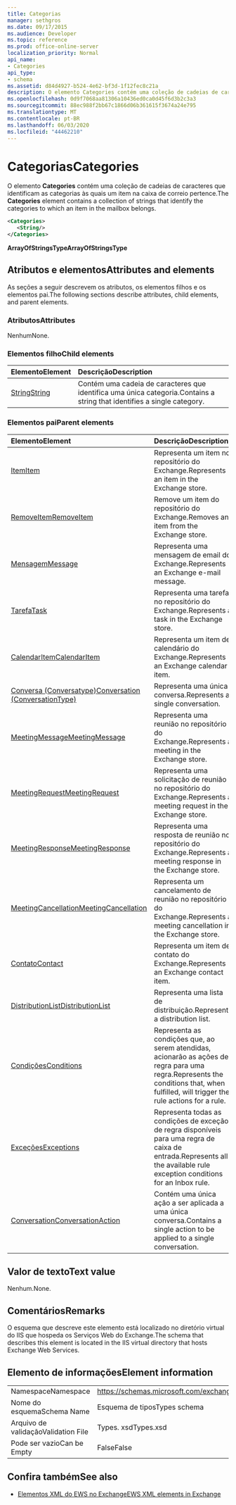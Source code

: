 ```yaml
---
title: Categorias
manager: sethgros
ms.date: 09/17/2015
ms.audience: Developer
ms.topic: reference
ms.prod: office-online-server
localization_priority: Normal
api_name:
- Categories
api_type:
- schema
ms.assetid: d84d4927-b524-4e62-bf3d-1f12fec8c21a
description: O elemento Categories contém uma coleção de cadeias de caracteres que identificam as categorias às quais um item na caixa de correio pertence.
ms.openlocfilehash: 0d9f7068aa81306a10436ed0ca0d45f6d3b2c3a3
ms.sourcegitcommit: 88ec988f2bb67c1866d06b361615f3674a24e795
ms.translationtype: MT
ms.contentlocale: pt-BR
ms.lasthandoff: 06/03/2020
ms.locfileid: "44462210"
---
```

# <a name="categories"></a><span data-ttu-id="8b914-103">Categorias</span><span class="sxs-lookup"><span data-stu-id="8b914-103">Categories</span></span>

<span data-ttu-id="8b914-104">O elemento **Categories** contém uma coleção de cadeias de caracteres que identificam as categorias às quais um item na caixa de correio pertence.</span><span class="sxs-lookup"><span data-stu-id="8b914-104">The **Categories** element contains a collection of strings that identify the categories to which an item in the mailbox belongs.</span></span> 
  
```XML
<Categories>
   <String/>
</Categories>
```

 <span data-ttu-id="8b914-105">**ArrayOfStringsType**</span><span class="sxs-lookup"><span data-stu-id="8b914-105">**ArrayOfStringsType**</span></span>
## <a name="attributes-and-elements"></a><span data-ttu-id="8b914-106">Atributos e elementos</span><span class="sxs-lookup"><span data-stu-id="8b914-106">Attributes and elements</span></span>

<span data-ttu-id="8b914-107">As seções a seguir descrevem os atributos, os elementos filhos e os elementos pai.</span><span class="sxs-lookup"><span data-stu-id="8b914-107">The following sections describe attributes, child elements, and parent elements.</span></span>
  
### <a name="attributes"></a><span data-ttu-id="8b914-108">Atributos</span><span class="sxs-lookup"><span data-stu-id="8b914-108">Attributes</span></span>

<span data-ttu-id="8b914-109">Nenhum</span><span class="sxs-lookup"><span data-stu-id="8b914-109">None.</span></span>
  
### <a name="child-elements"></a><span data-ttu-id="8b914-110">Elementos filho</span><span class="sxs-lookup"><span data-stu-id="8b914-110">Child elements</span></span>

|<span data-ttu-id="8b914-111">**Elemento**</span><span class="sxs-lookup"><span data-stu-id="8b914-111">**Element**</span></span>|<span data-ttu-id="8b914-112">**Descrição**</span><span class="sxs-lookup"><span data-stu-id="8b914-112">**Description**</span></span>|
|:-----|:-----|
|[<span data-ttu-id="8b914-113">String</span><span class="sxs-lookup"><span data-stu-id="8b914-113">String</span></span>](string.md) <br/> |<span data-ttu-id="8b914-114">Contém uma cadeia de caracteres que identifica uma única categoria.</span><span class="sxs-lookup"><span data-stu-id="8b914-114">Contains a string that identifies a single category.</span></span>  <br/> |
   
### <a name="parent-elements"></a><span data-ttu-id="8b914-115">Elementos pai</span><span class="sxs-lookup"><span data-stu-id="8b914-115">Parent elements</span></span>

|<span data-ttu-id="8b914-116">**Elemento**</span><span class="sxs-lookup"><span data-stu-id="8b914-116">**Element**</span></span>|<span data-ttu-id="8b914-117">**Descrição**</span><span class="sxs-lookup"><span data-stu-id="8b914-117">**Description**</span></span>|
|:-----|:-----|
|[<span data-ttu-id="8b914-118">Item</span><span class="sxs-lookup"><span data-stu-id="8b914-118">Item</span></span>](item.md) <br/> |<span data-ttu-id="8b914-119">Representa um item no repositório do Exchange.</span><span class="sxs-lookup"><span data-stu-id="8b914-119">Represents an item in the Exchange store.</span></span>  <br/> |
|[<span data-ttu-id="8b914-120">RemoveItem</span><span class="sxs-lookup"><span data-stu-id="8b914-120">RemoveItem</span></span>](removeitem.md) <br/> |<span data-ttu-id="8b914-121">Remove um item do repositório do Exchange.</span><span class="sxs-lookup"><span data-stu-id="8b914-121">Removes an item from the Exchange store.</span></span>  <br/> |
|[<span data-ttu-id="8b914-122">Mensagem</span><span class="sxs-lookup"><span data-stu-id="8b914-122">Message</span></span>](message-ex15websvcsotherref.md) <br/> |<span data-ttu-id="8b914-123">Representa uma mensagem de email do Exchange.</span><span class="sxs-lookup"><span data-stu-id="8b914-123">Represents an Exchange e-mail message.</span></span>  <br/> |
|[<span data-ttu-id="8b914-124">Tarefa</span><span class="sxs-lookup"><span data-stu-id="8b914-124">Task</span></span>](task.md) <br/> |<span data-ttu-id="8b914-125">Representa uma tarefa no repositório do Exchange.</span><span class="sxs-lookup"><span data-stu-id="8b914-125">Represents a task in the Exchange store.</span></span>  <br/> |
|[<span data-ttu-id="8b914-126">CalendarItem</span><span class="sxs-lookup"><span data-stu-id="8b914-126">CalendarItem</span></span>](calendaritem.md) <br/> |<span data-ttu-id="8b914-127">Representa um item de calendário do Exchange.</span><span class="sxs-lookup"><span data-stu-id="8b914-127">Represents an Exchange calendar item.</span></span>  <br/> |
|[<span data-ttu-id="8b914-128">Conversa (Conversatype)</span><span class="sxs-lookup"><span data-stu-id="8b914-128">Conversation (ConversationType)</span></span>](conversation-conversationtype.md) <br/> |<span data-ttu-id="8b914-129">Representa uma única conversa.</span><span class="sxs-lookup"><span data-stu-id="8b914-129">Represents a single conversation.</span></span>  <br/> |
|[<span data-ttu-id="8b914-130">MeetingMessage</span><span class="sxs-lookup"><span data-stu-id="8b914-130">MeetingMessage</span></span>](meetingmessage.md) <br/> |<span data-ttu-id="8b914-131">Representa uma reunião no repositório do Exchange.</span><span class="sxs-lookup"><span data-stu-id="8b914-131">Represents a meeting in the Exchange store.</span></span>  <br/> |
|[<span data-ttu-id="8b914-132">MeetingRequest</span><span class="sxs-lookup"><span data-stu-id="8b914-132">MeetingRequest</span></span>](meetingrequest.md) <br/> |<span data-ttu-id="8b914-133">Representa uma solicitação de reunião no repositório do Exchange.</span><span class="sxs-lookup"><span data-stu-id="8b914-133">Represents a meeting request in the Exchange store.</span></span>  <br/> |
|[<span data-ttu-id="8b914-134">MeetingResponse</span><span class="sxs-lookup"><span data-stu-id="8b914-134">MeetingResponse</span></span>](meetingresponse.md) <br/> |<span data-ttu-id="8b914-135">Representa uma resposta de reunião no repositório do Exchange.</span><span class="sxs-lookup"><span data-stu-id="8b914-135">Represents a meeting response in the Exchange store.</span></span>  <br/> |
|[<span data-ttu-id="8b914-136">MeetingCancellation</span><span class="sxs-lookup"><span data-stu-id="8b914-136">MeetingCancellation</span></span>](meetingcancellation.md) <br/> |<span data-ttu-id="8b914-137">Representa um cancelamento de reunião no repositório do Exchange.</span><span class="sxs-lookup"><span data-stu-id="8b914-137">Represents a meeting cancellation in the Exchange store.</span></span>  <br/> |
|[<span data-ttu-id="8b914-138">Contato</span><span class="sxs-lookup"><span data-stu-id="8b914-138">Contact</span></span>](contact.md) <br/> |<span data-ttu-id="8b914-139">Representa um item de contato do Exchange.</span><span class="sxs-lookup"><span data-stu-id="8b914-139">Represents an Exchange contact item.</span></span>  <br/> |
|[<span data-ttu-id="8b914-140">DistributionList</span><span class="sxs-lookup"><span data-stu-id="8b914-140">DistributionList</span></span>](distributionlist.md) <br/> |<span data-ttu-id="8b914-141">Representa uma lista de distribuição.</span><span class="sxs-lookup"><span data-stu-id="8b914-141">Represents a distribution list.</span></span>  <br/> |
|[<span data-ttu-id="8b914-142">Condições</span><span class="sxs-lookup"><span data-stu-id="8b914-142">Conditions</span></span>](conditions.md) <br/> |<span data-ttu-id="8b914-143">Representa as condições que, ao serem atendidas, acionarão as ações de regra para uma regra.</span><span class="sxs-lookup"><span data-stu-id="8b914-143">Represents the conditions that, when fulfilled, will trigger the rule actions for a rule.</span></span>  <br/> |
|[<span data-ttu-id="8b914-144">Exceções</span><span class="sxs-lookup"><span data-stu-id="8b914-144">Exceptions</span></span>](exceptions.md) <br/> |<span data-ttu-id="8b914-145">Representa todas as condições de exceção de regra disponíveis para uma regra de caixa de entrada.</span><span class="sxs-lookup"><span data-stu-id="8b914-145">Represents all the available rule exception conditions for an Inbox rule.</span></span>  <br/> |
|[<span data-ttu-id="8b914-146">Conversation</span><span class="sxs-lookup"><span data-stu-id="8b914-146">ConversationAction</span></span>](conversationaction.md) <br/> |<span data-ttu-id="8b914-147">Contém uma única ação a ser aplicada a uma única conversa.</span><span class="sxs-lookup"><span data-stu-id="8b914-147">Contains a single action to be applied to a single conversation.</span></span>  <br/> |
   
## <a name="text-value"></a><span data-ttu-id="8b914-148">Valor de texto</span><span class="sxs-lookup"><span data-stu-id="8b914-148">Text value</span></span>

<span data-ttu-id="8b914-149">Nenhum.</span><span class="sxs-lookup"><span data-stu-id="8b914-149">None.</span></span>
  
## <a name="remarks"></a><span data-ttu-id="8b914-150">Comentários</span><span class="sxs-lookup"><span data-stu-id="8b914-150">Remarks</span></span>

<span data-ttu-id="8b914-151">O esquema que descreve este elemento está localizado no diretório virtual do IIS que hospeda os Serviços Web do Exchange.</span><span class="sxs-lookup"><span data-stu-id="8b914-151">The schema that describes this element is located in the IIS virtual directory that hosts Exchange Web Services.</span></span>
  
## <a name="element-information"></a><span data-ttu-id="8b914-152">Elemento de informações</span><span class="sxs-lookup"><span data-stu-id="8b914-152">Element information</span></span>

|||
|:-----|:-----|
|<span data-ttu-id="8b914-153">Namespace</span><span class="sxs-lookup"><span data-stu-id="8b914-153">Namespace</span></span>  <br/> |https://schemas.microsoft.com/exchange/services/2006/types  <br/> |
|<span data-ttu-id="8b914-154">Nome do esquema</span><span class="sxs-lookup"><span data-stu-id="8b914-154">Schema Name</span></span>  <br/> |<span data-ttu-id="8b914-155">Esquema de tipos</span><span class="sxs-lookup"><span data-stu-id="8b914-155">Types schema</span></span>  <br/> |
|<span data-ttu-id="8b914-156">Arquivo de validação</span><span class="sxs-lookup"><span data-stu-id="8b914-156">Validation File</span></span>  <br/> |<span data-ttu-id="8b914-157">Types. xsd</span><span class="sxs-lookup"><span data-stu-id="8b914-157">Types.xsd</span></span>  <br/> |
|<span data-ttu-id="8b914-158">Pode ser vazio</span><span class="sxs-lookup"><span data-stu-id="8b914-158">Can be Empty</span></span>  <br/> |<span data-ttu-id="8b914-159">False</span><span class="sxs-lookup"><span data-stu-id="8b914-159">False</span></span>  <br/> |
   
## <a name="see-also"></a><span data-ttu-id="8b914-160">Confira também</span><span class="sxs-lookup"><span data-stu-id="8b914-160">See also</span></span>



- [<span data-ttu-id="8b914-161">Elementos XML do EWS no Exchange</span><span class="sxs-lookup"><span data-stu-id="8b914-161">EWS XML elements in Exchange</span></span>](ews-xml-elements-in-exchange.md)

